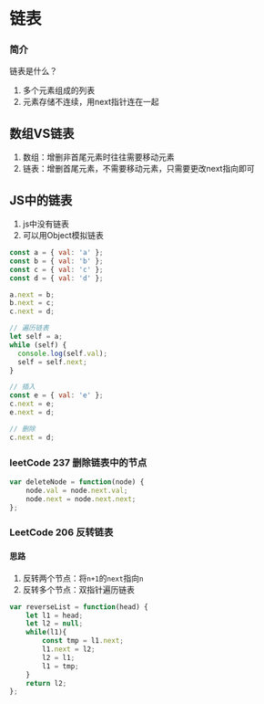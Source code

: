 # 链表
### 简介

链表是什么？
1. 多个元素组成的列表
2. 元素存储不连续，用next指针连在一起

## 数组VS链表
1. 数组：增删非首尾元素时往往需要移动元素
2. 链表：增删首尾元素，不需要移动元素，只需要更改next指向即可

## JS中的链表
1. js中没有链表
2. 可以用Object模拟链表

```javascript
const a = { val: 'a' };
const b = { val: 'b' };
const c = { val: 'c' };
const d = { val: 'd' };

a.next = b;
b.next = c;
c.next = d;

// 遍历链表
let self = a;
while (self) {
  console.log(self.val);
  self = self.next;
}

// 插入
const e = { val: 'e' };
c.next = e;
e.next = d;

// 删除
c.next = d;
```
### leetCode 237 删除链表中的节点
```javascript
var deleteNode = function(node) {
    node.val = node.next.val;
    node.next = node.next.next;
};
```
### LeetCode 206 反转链表
#### 思路
1. 反转两个节点：将```n+1```的```next```指向```n```
2. 反转多个节点：双指针遍历链表
```javascript
var reverseList = function(head) {
    let l1 = head;
    let l2 = null;
    while(l1){
        const tmp = l1.next;
        l1.next = l2;
        l2 = l1;
        l1 = tmp;
    }
    return l2;
};
```
